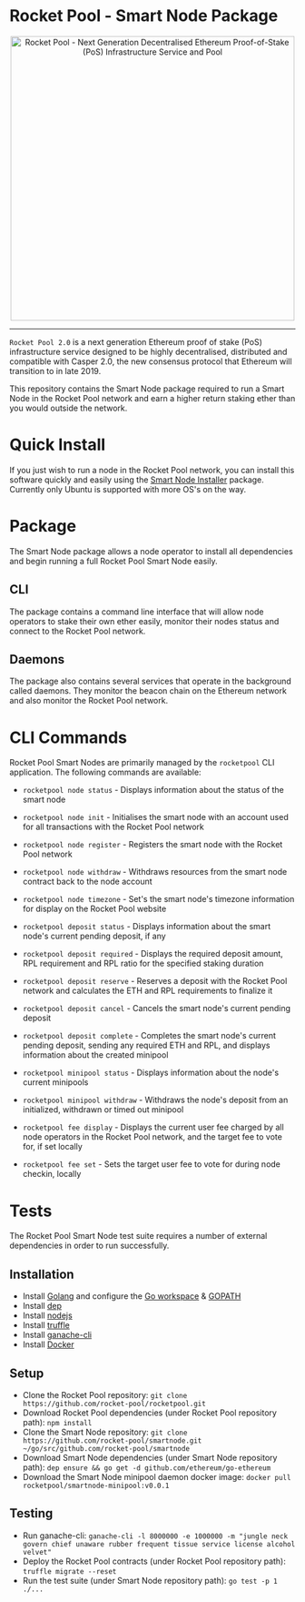# Rocket Pool - Smart Node Package

<p align="center">
  <img src="https://raw.githubusercontent.com/rocket-pool/rocketpool/master/images/logo.png?raw=true" alt="Rocket Pool - Next Generation Decentralised Ethereum Proof-of-Stake (PoS) Infrastructure Service and Pool" width="500" />
</p>

---

`Rocket Pool 2.0` is a next generation Ethereum proof of stake (PoS) infrastructure service designed to be highly decentralised, distributed and compatible with Casper 2.0, the new consensus protocol that Ethereum will transition to in late 2019.

This repository contains the Smart Node package required to run a Smart Node in the Rocket Pool network and earn a higher return staking ether than you would outside the network.

# Quick Install

If you just wish to run a node in the Rocket Pool network, you can install this software quickly and easily using the [Smart Node Installer](https://github.com/rocket-pool/smartnode-install) package. Currently only Ubuntu is supported with more OS's on the way.

# Package

The Smart Node package allows a node operator to install all dependencies and begin running a full Rocket Pool Smart Node easily.

## CLI

The package contains a command line interface that will allow node operators to stake their own ether easily, monitor their nodes status and connect to the Rocket Pool network.

## Daemons

The package also contains several services that operate in the background called daemons. They monitor the beacon chain on the Ethereum network and also monitor the Rocket Pool network.

# CLI Commands

Rocket Pool Smart Nodes are primarily managed by the `rocketpool` CLI application. The following commands are available:

- `rocketpool node status` - Displays information about the status of the smart node
- `rocketpool node init` - Initialises the smart node with an account used for all transactions with the Rocket Pool network
- `rocketpool node register` - Registers the smart node with the Rocket Pool network
- `rocketpool node withdraw` - Withdraws resources from the smart node contract back to the node account
- `rocketpool node timezone` - Set's the smart node's timezone information for display on the Rocket Pool website

- `rocketpool deposit status` - Displays information about the smart node's current pending deposit, if any
- `rocketpool deposit required` - Displays the required deposit amount, RPL requirement and RPL ratio for the specified staking duration
- `rocketpool deposit reserve` - Reserves a deposit with the Rocket Pool network and calculates the ETH and RPL requirements to finalize it
- `rocketpool deposit cancel` - Cancels the smart node's current pending deposit
- `rocketpool deposit complete` - Completes the smart node's current pending deposit, sending any required ETH and RPL, and displays information about the created minipool

- `rocketpool minipool status` - Displays information about the node's current minipools
- `rocketpool minipool withdraw` - Withdraws the node's deposit from an initialized, withdrawn or timed out minipool

- `rocketpool fee display` - Displays the current user fee charged by all node operators in the Rocket Pool network, and the target fee to vote for, if set locally
- `rocketpool fee set` - Sets the target user fee to vote for during node checkin, locally

# Tests

The Rocket Pool Smart Node test suite requires a number of external dependencies in order to run successfully.

## Installation

- Install [Golang](https://golang.org/doc/install) and configure the [Go workspace](https://golang.org/doc/code.html#Workspaces) & [GOPATH](https://golang.org/doc/code.html#GOPATH)
- Install [dep](https://github.com/golang/dep)
- Install [nodejs](https://nodejs.org/en/download/)
- Install [truffle](https://github.com/trufflesuite/truffle)
- Install [ganache-cli](https://github.com/trufflesuite/ganache-cli)
- Install [Docker](https://docs.docker.com/install)

## Setup

- Clone the Rocket Pool repository: `git clone https://github.com/rocket-pool/rocketpool.git`
- Download Rocket Pool dependencies (under Rocket Pool repository path): `npm install`
- Clone the Smart Node repository: `git clone https://github.com/rocket-pool/smartnode.git ~/go/src/github.com/rocket-pool/smartnode`
- Download Smart Node dependencies (under Smart Node repository path): `dep ensure && go get -d github.com/ethereum/go-ethereum`
- Download the Smart Node minipool daemon docker image: `docker pull rocketpool/smartnode-minipool:v0.0.1`

## Testing

- Run ganache-cli: `ganache-cli -l 8000000 -e 1000000 -m "jungle neck govern chief unaware rubber frequent tissue service license alcohol velvet"`
- Deploy the Rocket Pool contracts (under Rocket Pool repository path): `truffle migrate --reset`
- Run the test suite (under Smart Node repository path): `go test -p 1 ./...`
